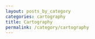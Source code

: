 ```yaml
---
layout: posts_by_category
categories: cartography
title: Cartography
permalink: /category/cartography
---
```

